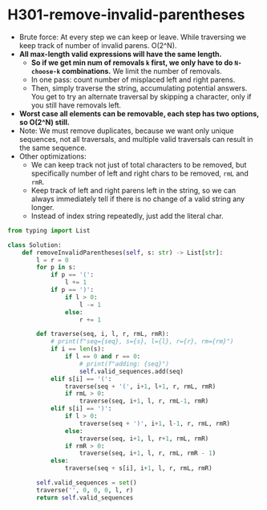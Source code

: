 # H301-remove-invalid-parentheses

* Brute force: At every step we can keep or leave. While traversing we keep track of number of invalid parens. O\(2^N\).
* **All max-length valid expressions will have the same length.**
  * **So if we get min num of removals `k` first, we only have to do `N-choose-k` combinations.** We limit the number of removals. 
  * In one pass: count number of misplaced left and right parens.
  * Then, simply traverse the string, accumulating potential answers. You get to try an alternate traversal by skipping a character, only if you still have removals left. 
* **Worst case all elements can be removable, each step has two options, so O\(2^N\) still.**
* Note: We must remove duplicates, because we want only unique sequences, not all traversals, and multiple valid traversals can result in the same sequence.
* Other optimizations: 
  * We can keep track not just of total characters to be removed, but specifically number of left and right chars to be removed, `rmL` and  `rmR`. 
  * Keep track of left and right parens left in the string, so we can always immediately tell if there is no change of a valid string any longer. 
  * Instead of index string repeatedly, just add the literal char. 

```python
from typing import List

class Solution:
    def removeInvalidParentheses(self, s: str) -> List[str]:
        l = r = 0
        for p in s:
            if p == '(':
                l += 1
            if p == ')':
                if l > 0:
                    l -= 1
                else:
                    r += 1

        def traverse(seq, i, l, r, rmL, rmR):
            # print(f"seq={seq}, s={s}, l={l}, r={r}, rm={rm}")
            if i == len(s):
                if l == 0 and r == 0:
                    # print(f"adding: {seq}")
                    self.valid_sequences.add(seq)
            elif s[i] == '(':
                traverse(seq + '(', i+1, l+1, r, rmL, rmR)
                if rmL > 0:
                    traverse(seq, i+1, l, r, rmL-1, rmR)
            elif s[i] == ')':
                if l > 0:
                    traverse(seq + ')', i+1, l-1, r, rmL, rmR)
                else:
                    traverse(seq, i+1, l, r+1, rmL, rmR)
                if rmR > 0:
                    traverse(seq, i+1, l, r, rmL, rmR - 1)
            else:
                traverse(seq + s[i], i+1, l, r, rmL, rmR)

        self.valid_sequences = set()
        traverse('', 0, 0, 0, l, r)
        return self.valid_sequences

```

